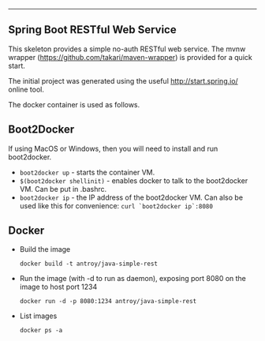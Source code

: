 -------------------------------
Spring Boot RESTful Web Service
-------------------------------

This skeleton provides a simple no-auth RESTful web service. The mvnw wrapper (https://github.com/takari/maven-wrapper) is provided for a quick start.

The initial project was generated using the useful http://start.spring.io/ online tool.

The docker container is used as follows.

Boot2Docker
-----------

If using MacOS or Windows, then you will need to install and run boot2docker.

* ``boot2docker up`` - starts the container VM.
* ``$(boot2docker shellinit)`` - enables docker to talk to the boot2docker VM. Can be put in .bashrc.
* ``boot2docker ip`` - the IP address of the boot2docker VM. Can also be used like this for convenience:
    ``curl `boot2docker ip`:8080``

Docker
------

* Build the image

    ``docker build -t antroy/java-simple-rest``

* Run the image (with -d to run as daemon), exposing port 8080 on the image to host port 1234

    ``docker run -d -p 8080:1234 antroy/java-simple-rest``

* List images

    ``docker ps -a``


